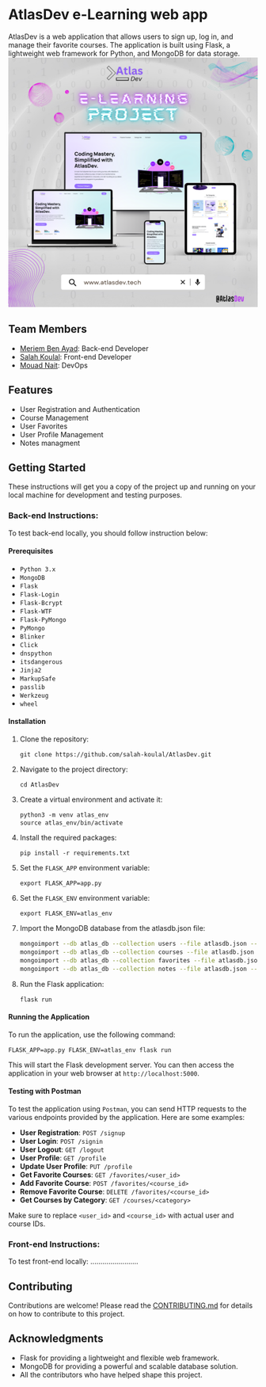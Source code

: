 # AtlasDev e-Learning web app

AtlasDev is a web application that allows users to sign up, log in, and manage their favorite courses. The application is built using Flask, a lightweight web framework for Python, and MongoDB for data storage.
<img src="./Minimalist Neutral AtlasDev.png" >
## Team Members

- [Meriem Ben Ayad](https://www.linkedin.com/in/meriem-benayad/): Back-end Developer
- [Salah Koulal](https://www.linkedin.com/in/salah-koulal-ab2523264/): Front-end Developer
- [Mouad Nait](https://www.linkedin.com/in/mouad-nait-si-017b73200/): DevOps

## Features

- User Registration and Authentication
- Course Management
- User Favorites
- User Profile Management
- Notes managment

## Getting Started

These instructions will get you a copy of the project up and running on your local machine for development and testing purposes.

### Back-end Instructions:

To test back-end locally, you should follow instruction below:

#### Prerequisites

- `Python 3.x`
- `MongoDB`
- `Flask`
- `Flask-Login`
- `Flask-Bcrypt`
- `Flask-WTF`
- `Flask-PyMongo`
- `PyMongo`
- `Blinker`
- `Click`
- `dnspython`
- `itsdangerous`
- `Jinja2`
- `MarkupSafe`
- `passlib`
- `Werkzeug`
- `wheel`

#### Installation

1. Clone the repository:

   ```
   git clone https://github.com/salah-koulal/AtlasDev.git
   ```

2. Navigate to the project directory:

   ```
   cd AtlasDev
   ```

3. Create a virtual environment and activate it:

   ```
   python3 -m venv atlas_env
   source atlas_env/bin/activate
   ```

4. Install the required packages:

   ```
   pip install -r requirements.txt
   ```

5. Set the `FLASK_APP` environment variable:

   ```
   export FLASK_APP=app.py
   ```

6. Set the `FLASK_ENV` environment variable:

   ```
   export FLASK_ENV=atlas_env
   ```

7. Import the MongoDB database from the atlasdb.json file:

   ```sh
   mongoimport --db atlas_db --collection users --file atlasdb.json --jsonArray
   mongoimport --db atlas_db --collection courses --file atlasdb.json --jsonArray
   mongoimport --db atlas_db --collection favorites --file atlasdb.json --jsonArray
   mongoimport --db atlas_db --collection notes --file atlasdb.json --jsonArray
   ```

8. Run the Flask application:
   ```
   flask run
   ```

#### Running the Application

To run the application, use the following command:

```
FLASK_APP=app.py FLASK_ENV=atlas_env flask run
```

This will start the Flask development server. You can then access the application in your web browser at `http://localhost:5000`.

#### Testing with Postman

To test the application using `Postman`, you can send HTTP requests to the various endpoints provided by the application. Here are some examples:

- **User Registration**: `POST /signup`
- **User Login**: `POST /signin`
- **User Logout**: `GET /logout`
- **User Profile**: `GET /profile`
- **Update User Profile**: `PUT /profile`
- **Get Favorite Courses**: `GET /favorites/<user_id>`
- **Add Favorite Course**: `POST /favorites/<course_id>`
- **Remove Favorite Course**: `DELETE /favorites/<course_id>`
- **Get Courses by Category**: `GET /courses/<category>`

Make sure to replace `<user_id>` and `<course_id>` with actual user and course IDs.

### Front-end Instructions:

To test front-end locally: ........................

## Contributing

Contributions are welcome! Please read the [CONTRIBUTING.md](CONTRIBUTING.md) for details on how to contribute to this project.

## Acknowledgments

- Flask for providing a lightweight and flexible web framework.
- MongoDB for providing a powerful and scalable database solution.
- All the contributors who have helped shape this project.
